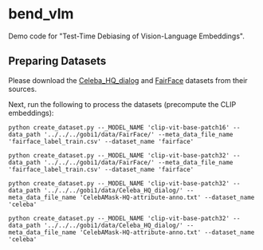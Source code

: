# bend_vlm
Demo code for "Test-Time Debiasing of Vision-Language Embeddings".

## Preparing Datasets
Please download the [Celeba_HQ_dialog](https://github.com/ziqihuangg/CelebA-Dialog) and [FairFace](https://github.com/joojs/fairface) datasets from their sources.

Next, run the following to process the datasets (precompute the CLIP embeddings):

`python create_dataset.py --_MODEL_NAME 'clip-vit-base-patch16' --data_path '../../../gobi1/data/FairFace/' --meta_data_file_name 'fairface_label_train.csv' --dataset_name 'fairface'`

`python create_dataset.py --_MODEL_NAME 'clip-vit-base-patch32' --data_path '../../../gobi1/data/FairFace/' --meta_data_file_name 'fairface_label_train.csv' --dataset_name 'fairface'`

`python create_dataset.py --_MODEL_NAME 'clip-vit-base-patch32' --data_path '../../../gobi1/data/Celeba_HQ_dialog/' --meta_data_file_name 'CelebAMask-HQ-attribute-anno.txt' --dataset_name 'celeba'`

`python create_dataset.py --_MODEL_NAME 'clip-vit-base-patch32' --data_path '../../../gobi1/data/Celeba_HQ_dialog/' --meta_data_file_name 'CelebAMask-HQ-attribute-anno.txt' --dataset_name 'celeba'`


